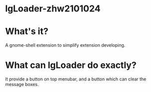 lgLoader-zhw2101024
===================

What's it?
===================
A gnome-shell extension to simplify extension developing.

What can lgLoader do exactly?
=====================
It provide a button on top menubar, and a button which can clear the message boxes.
